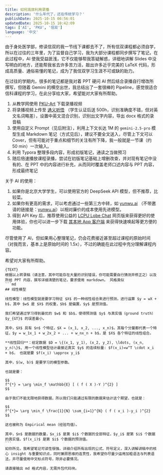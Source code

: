 ```yaml
---
title: 如何高效利用录播
description: '什么年代了，还在传统学习？'
publishDate: 2025-10-15 06:56:01
updatedDate: 2025-10-15 10:42:09
tags: ['AI', 'PKU', '信双']
language: '中文'
---
```


由于身处医学部，修读信双的我一节线下课都去不了，所有信双课程都必须自学，所以在过往的三年里，为了监督自己学习，我为大部分课程都同步撰写了笔记，在此过程中，AI 使我受益匪浅，它不仅能够帮我答疑解惑，详细地讲解 Slides 中没写明白的地方，还能帮我省去许多苦力活，敲出许多近乎完美的 LaTeX 代码，形成高质量、通俗易懂的笔记，成为了我信双学习生涯不可或缺的助力。

在过往的学期内，很多的笔记都是我对着 PPT 硬问 AI 然后结合录播自行增改所撰写，但随着 Gemini 的横空出世，我总结出了一套很棒的 Pipeline，感觉很适合信科课程的学习，在此分享给大家，希望能对大家有所帮助。

1. 从教学网使用 [PKU-Art](https://github.com/zhuozhiyongde/PKU-Art) 下载录播视频
2. 将录播视频上传至 [通义听悟](https://tingwu.aliyun.com/) （学生认证后送 500h，识别准确度不错，但对英文名词略差），设置中英文混合识别，识别出文字内容，导出 docx 格式的录音稿
3. 使用自定义 Prompt（见后附注），利用上下文长达 1M 的 `gemini-2.5-pro` 模型生成 Markdown 笔记（方式见后），建议不要全文送入，尽管上下文可以 Cover，但有可能对于重点和细节的关注有所下降，我一般就是一节课（约 50 min）一次输入。
4. 利用 Typora 整理多段内容，形成初版笔记，通读之当做预习
5. 随后倍速播放课程录播，尝试在初版笔记基础上增删改查，并对现有笔记中没有的、在 PPT 中的内容进行补充，从而同时覆盖老师口述内容与 PPT 内容，形成最终笔记

关于 AI 的使用：

1. 如果你是北京大学学生，可以使用官方的 DeepSeek API 模型，但不推荐，比较菜。
2. 如果你有更高的需求，可以考虑通过一些第三方中转，如 [yunwu.ai](https://yunwu.ai/register?aff=mSbS) （不带邀请的链接是：[yunwu.ai](https://yunwu.ai/register)）以相对廉价的成本使用先进模型。
3. 得到 API Key 后，推荐使用公益的 [LCPU Lobe Chat](https://lobechat.lcpu.dev/chat) 网页版来获得更好的使用体验，你也可以进一步下载 [其本地 App 客户端](https://github.com/lobehub/lobe-chat/releases) 来获得快速唤起等更方便的功能。

尽管使用了 AI，但如果用心整理笔记，仍会花费接近甚至超过课程的原始时间（对我而言，基本上是原始时间的 1.5x），不过的确能在此过程中充分理解课程内容。

希望对大家有所帮助。

````
{TEXT}
根据以上转录稿（请注意，其中可能存在大量的识别错误，你可能需要自行猜测并修正之）以及所给 PPT 内容，撰写详细清楚的笔记，要求使用 markdown。 风格类似
```md
## 线性模型

线性模型：线性模型就是要学习特征 $X$ 的一种线性组合来进行预测，进行运算 $y = wX + b$，其中 $w$ 是 $X$ 的权重，$b$ 是偏置，$y$ 是预测值。

我们希望通过学习得到最优的 $w$ 和 $b$，使得预测值 $y$ 与真实值（ground truth） $y_{GT}$ 的误差最小。

其中，$X$ 具有 $n$ 个特征，$X = (x_1, x_2, ..., x_n)$，其每个分量都代表一个特征，$y = w_1x_1 + w_2x_2 + ... + w_nx_n + b$，是 $X$ 各个特征的线性组合。

**线性回归**：给定数据 $D = \{(x_1, y_1), (x_2, y_2), \ldots, (x_n, y_n)\}$, 用一个线性模型估计最接近真实 $y$ 的连续标量: $f(x_i)=w^T \cdot x_i + b$， 也就是要 $f(x_i) \approx y_i$

其中，$(w, b)$ 是要学习的模型参数。

也就是要：

$$
f^{*} = \arg \min_f \mathbb{E} [ ( f ( X )-Y )^{2} ]
$$

由于我们不能无限地获得数据，所以我们只能通过有限的数据来估计这个期望，也就是：

$$
f^{*}= \arg \min_f \frac{1}{N} \sum_{i=1}^{N} ( f ( x_i )-y_i )^{2}
$$

这也被称为 Empirical mean（经验均值）。

其中，$n$ 是数据的数量，$x_i$ 是第 $i$ 个数据的全部特征，$y_i$ 是第 $i$ 个数据的真实值，$f(x_i)$ 是第 $i$ 个数据的预测值。
```
如你所见，我希望笔记可读性很强，详细介绍所有出现的公式、符号定义，深入讲解讲稿中的核心 insight 与重要知识点，同时兼顾思维的连贯性，我希望你尽量少运用加粗语法与列表语法，并尽量使用中文标点符号，除非必要情况。

请直接输出 md 格式内容，无需外包代码块。
````
